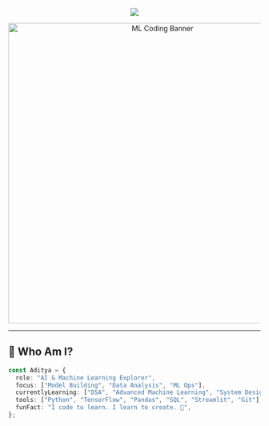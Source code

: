 <!-- Profile Header Typing Animation -->
<p align="center">
  <img src="https://readme-typing-svg.demolab.com?font=Fira+Code&weight=600&size=28&duration=3000&pause=1200&center=true&vCenter=true&width=700&lines=Hi+%F0%9F%91%8B%2C+I'm+Aditya+Gupta!;AI+%7C+ML+%7C+Data+Science+Enthusiast;Creating+impact+with+Code+%F0%9F%92%BB;Welcome+to+my+tech+space+on+GitHub+%F0%9F%9A%80" />
</p>

<!-- Hero Banner -->
<p align="center">
  <img src="https://github.com/AdityaGupta-debug/AdityaGupta-debug/assets/74038190/4d5c937c-1a99-4434-960e-071c2282b587" width="600" alt="ML Coding Banner" />
</p>

---

## 🧠 Who Am I?

```ts
const Aditya = {
  role: "AI & Machine Learning Explorer",
  focus: ["Model Building", "Data Analysis", "ML Ops"],
  currentlyLearning: ["DSA", "Advanced Machine Learning", "System Design"],
  tools: ["Python", "TensorFlow", "Pandas", "SQL", "Streamlit", "Git"],
  funFact: "I code to learn. I learn to create. 🚀",
};
